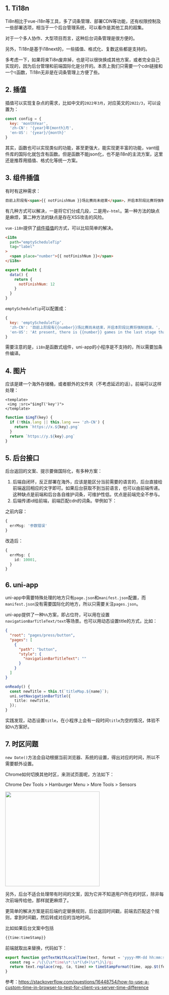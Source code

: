 

## 1. Ti18n

Ti8n相比于vue-i18n等工具，多了词条管理、部署CDN等功能，还有权限控制及一些部署选项，相当于一个后台管理系统，可以看作是其他工具的超集。

对于一个多人协作、大型项目而言，这种后台词条管理是很方便的。

另外，Ti18n是基于i18next的，一些插值、格式化、复数这些都是支持的。

多考虑一下，如果将来Ti8n废弃掉，也是可以很快换成其他方案，或者完全自己实现的，因为后台管理和前端国际化是分开的。本质上我们只需要一个cdn链接和一个`t`函数，Ti18n无非是在词条管理上方便了些。

## 2. 插值

插值可以实现复杂点的需求，比如中文的`2022年3月`，对应英文的`2022/3`，可以设置为：

```js
const config = {
  key: 'monthYear',
  'zh-CN': '{year}年{month}月',
  'en-US': '{year}/{month}'
}
```

其实，函数也可以实现类似的功能，甚至更强大，能实现更丰富的功能，vant组件库的国际化就包含有函数。但是函数不能json化，也不是i18n的主流方案，这里还是推荐用插值、格式化等统一方案。


## 3. 组件插值

有时有这种需求：

```html
目前上阶段有<span>{{ notFinishNum }}场比赛尚未结束</span>，开启本阶段比赛将强制结束。
```

有几种方式可以解决，一是将它们分成几段，二是用`v-html`。第一种方法的缺点是麻烦，第二种方法的缺点是存在XSS攻击的风险。

`vue-i18n`提供了[组件插值](https://kazupon.github.io/vue-i18n/zh/guide/interpolation.html#%E5%9F%BA%E6%9C%AC%E7%94%A8%E6%B3%95)的方式，可以比较简单的解决。

```html
<i18n
  path="emptyScheduleTip"
  tag="label"
>
  <span place="number">{{ notFinishNum }}</span>
</i18n>
```


```js
export default {
  data() {
    return {
      notFinishNum: 12
    }
  }
}
```

`emptyScheduleTip`可以配置成：

```js
{
  key: 'emptyScheduleTip',
  'zh-CN': '目前上阶段有{{number}}场比赛尚未结束，开启本阶段比赛将强制结束。',
  'en-US': 'At present, there is {{number}} games in the last stage that has not ended, and the game will be forced to end when this stage starts.',
}
```

需要注意的是，`i18n`是函数式组件，uni-app的小程序是不支持的，所以需要加条件编译。


## 4. 图片

应该是建一个海外存储桶，或者额外的文件夹（不考虑延迟的话）。前端可以这样处理：

```vue
<template>
 <img :src="$imgT('key')">
</template>
```

```ts
function $imgT(key) {
  if (!this.lang || this.lang === 'zh-CN') {
    return `https://x.${key}.png`
  }
  return `https://y.${key}.png`
}
```


## 5. 后台接口

后台返回的文案、提示要做国际化，有多种方案：

1. 后端自闭环，反正部署在海外，应该是能区分当前需要的语言的，后台直接给前端返回相应的文字即可。如果后台获取不到当前语言，也可以由前端传递。这种缺点是前端和后台各自维护词条，可维护性低。优点是前端完全不参与。
2. 后端传递id给前端，前端匹配cdn的词条。举例如下：

之前内容：

```ts
{
  errMsg: '参数错误'
}
```

改造后：

```ts
{
  errMsg: {
    id: 10001,
  }
}
```



## 6. uni-app

uni-app中需要特殊处理的地方只有`page.json`和`manifest.json`配置，而`manifest.json`没有需要国际化的地方，所以只需要关注`pages.json`。

uni-app提供了一种`%%`方案，即占位符，可以用在设置`navigationBarTitleText/text`等场景。也可以用动态设置title的方式，比如：


```json
{
  "root": "pages/press/button",
  "pages": [
    {
      "path": "button",
      "style": {
        "navigationBarTitleText": ""
      }
    }
  ]
}
```

```ts
onReady() {
  const newTitle = this.t(`titleMap.${name}`);
  uni.setNavigationBarTitle({
    title: newTitle,
  });
}
```

实践发现，动态设置`title`，在小程序上会有一段时间`title`为空的情况，体验不如`%%`方案好。

## 7. 时区问题

`new Date()`方法会自动根据当前浏览器、系统的设置，得出对应的时间，所以不需要额外设置。

Chrome如何切换其他时区，来测试页面呢，方法如下：

Chrome Dev Tools > Hamburger Menu > More Tools > Sensors


<img src="https://cdn.uwayfly.com/article/2023/3/chrom-timezone.png" width="300">


另外，后台不适合处理带有时间的文案，因为它并不知道用户所在的时区，除非每次前端传给他，那样就更麻烦了。

更简单的解决方案是前后端约定替换规则，后台返回时间戳，前端去匹配这个规则，拿到时间戳，然后转成对应的当地时间。

比如如果后台文案中包括

```html
{{time:timeStamp}}
```

前端就取出来替换，代码如下：

```ts
export function getTextWithLocalTime(text, format = 'yyyy-MM-dd hh:mm:ss') {
  const reg = /\{\{\s*time\s*:\s*(\d+)\s*\}\}/g;
  return text.replace(reg, (a, time) => timeStampFormat(time, app.$t(format)));
}
```


参考：https://stackoverflow.com/questions/16448754/how-to-use-a-custom-time-in-browser-to-test-for-client-vs-server-time-difference


